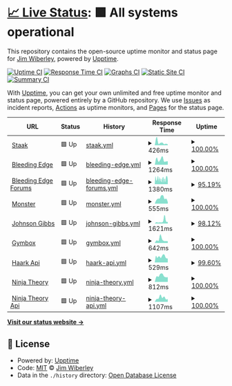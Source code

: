 # [📈 Live Status](https://jimwib.github.io/uptime): <!--live status--> **🟩 All systems operational**

This repository contains the open-source uptime monitor and status page for [Jim Wiberley](http://www.staak.co.uk), powered by [Upptime](https://github.com/upptime/upptime).

[![Uptime CI](https://github.com/koj-co/upptime/workflows/Uptime%20CI/badge.svg)](https://github.com/koj-co/upptime/actions?query=workflow%3A%22Uptime+CI%22)
[![Response Time CI](https://github.com/koj-co/upptime/workflows/Response%20Time%20CI/badge.svg)](https://github.com/koj-co/upptime/actions?query=workflow%3A%22Response+Time+CI%22)
[![Graphs CI](https://github.com/koj-co/upptime/workflows/Graphs%20CI/badge.svg)](https://github.com/koj-co/upptime/actions?query=workflow%3A%22Graphs+CI%22)
[![Static Site CI](https://github.com/koj-co/upptime/workflows/Static%20Site%20CI/badge.svg)](https://github.com/koj-co/upptime/actions?query=workflow%3A%22Static+Site+CI%22)
[![Summary CI](https://github.com/koj-co/upptime/workflows/Summary%20CI/badge.svg)](https://github.com/koj-co/upptime/actions?query=workflow%3A%22Summary+CI%22)

With [Upptime](https://upptime.js.org), you can get your own unlimited and free uptime monitor and status page, powered entirely by a GitHub repository. We use [Issues](https://github.com/jimwib/uptime/issues) as incident reports, [Actions](https://github.com/jimwib/uptime/actions) as uptime monitors, and [Pages](https://jimwib.github.io/uptime) for the status page.

<!--start: status pages-->
<!-- This summary is generated by Upptime (https://github.com/upptime/upptime) -->
<!-- Do not edit this manually, your changes will be overwritten -->
<!-- prettier-ignore -->
| URL | Status | History | Response Time | Uptime |
| --- | ------ | ------- | ------------- | ------ |
| <img alt="" src="https://favicons.githubusercontent.com/www.staak.co.uk" height="13"> [Staak](https://www.staak.co.uk) | 🟩 Up | [staak.yml](https://github.com/jimwib/uptime/commits/master/history/staak.yml) | <details><summary><img alt="Response time graph" src="./graphs/staak/response-time-week.png" height="20"> 426ms</summary><br><a href="https://jimwib.github.io/uptime/history/staak"><img alt="Response time 796" src="https://img.shields.io/endpoint?url=https%3A%2F%2Fraw.githubusercontent.com%2Fjimwib%2Fuptime%2Fmaster%2Fapi%2Fstaak%2Fresponse-time.json"></a><br><a href="https://jimwib.github.io/uptime/history/staak"><img alt="24-hour response time 212" src="https://img.shields.io/endpoint?url=https%3A%2F%2Fraw.githubusercontent.com%2Fjimwib%2Fuptime%2Fmaster%2Fapi%2Fstaak%2Fresponse-time-day.json"></a><br><a href="https://jimwib.github.io/uptime/history/staak"><img alt="7-day response time 426" src="https://img.shields.io/endpoint?url=https%3A%2F%2Fraw.githubusercontent.com%2Fjimwib%2Fuptime%2Fmaster%2Fapi%2Fstaak%2Fresponse-time-week.json"></a><br><a href="https://jimwib.github.io/uptime/history/staak"><img alt="30-day response time 519" src="https://img.shields.io/endpoint?url=https%3A%2F%2Fraw.githubusercontent.com%2Fjimwib%2Fuptime%2Fmaster%2Fapi%2Fstaak%2Fresponse-time-month.json"></a><br><a href="https://jimwib.github.io/uptime/history/staak"><img alt="1-year response time 796" src="https://img.shields.io/endpoint?url=https%3A%2F%2Fraw.githubusercontent.com%2Fjimwib%2Fuptime%2Fmaster%2Fapi%2Fstaak%2Fresponse-time-year.json"></a></details> | <details><summary><a href="https://jimwib.github.io/uptime/history/staak">100.00%</a></summary><a href="https://jimwib.github.io/uptime/history/staak"><img alt="All-time uptime 99.94%" src="https://img.shields.io/endpoint?url=https%3A%2F%2Fraw.githubusercontent.com%2Fjimwib%2Fuptime%2Fmaster%2Fapi%2Fstaak%2Fuptime.json"></a><br><a href="https://jimwib.github.io/uptime/history/staak"><img alt="24-hour uptime 100.00%" src="https://img.shields.io/endpoint?url=https%3A%2F%2Fraw.githubusercontent.com%2Fjimwib%2Fuptime%2Fmaster%2Fapi%2Fstaak%2Fuptime-day.json"></a><br><a href="https://jimwib.github.io/uptime/history/staak"><img alt="7-day uptime 100.00%" src="https://img.shields.io/endpoint?url=https%3A%2F%2Fraw.githubusercontent.com%2Fjimwib%2Fuptime%2Fmaster%2Fapi%2Fstaak%2Fuptime-week.json"></a><br><a href="https://jimwib.github.io/uptime/history/staak"><img alt="30-day uptime 100.00%" src="https://img.shields.io/endpoint?url=https%3A%2F%2Fraw.githubusercontent.com%2Fjimwib%2Fuptime%2Fmaster%2Fapi%2Fstaak%2Fuptime-month.json"></a><br><a href="https://jimwib.github.io/uptime/history/staak"><img alt="1-year uptime 99.94%" src="https://img.shields.io/endpoint?url=https%3A%2F%2Fraw.githubusercontent.com%2Fjimwib%2Fuptime%2Fmaster%2Fapi%2Fstaak%2Fuptime-year.json"></a></details>
| <img alt="" src="https://favicons.githubusercontent.com/bleedingedge.com" height="13"> [Bleeding Edge](https://bleedingedge.com) | 🟩 Up | [bleeding-edge.yml](https://github.com/jimwib/uptime/commits/master/history/bleeding-edge.yml) | <details><summary><img alt="Response time graph" src="./graphs/bleeding-edge/response-time-week.png" height="20"> 1264ms</summary><br><a href="https://jimwib.github.io/uptime/history/bleeding-edge"><img alt="Response time 1081" src="https://img.shields.io/endpoint?url=https%3A%2F%2Fraw.githubusercontent.com%2Fjimwib%2Fuptime%2Fmaster%2Fapi%2Fbleeding-edge%2Fresponse-time.json"></a><br><a href="https://jimwib.github.io/uptime/history/bleeding-edge"><img alt="24-hour response time 1015" src="https://img.shields.io/endpoint?url=https%3A%2F%2Fraw.githubusercontent.com%2Fjimwib%2Fuptime%2Fmaster%2Fapi%2Fbleeding-edge%2Fresponse-time-day.json"></a><br><a href="https://jimwib.github.io/uptime/history/bleeding-edge"><img alt="7-day response time 1264" src="https://img.shields.io/endpoint?url=https%3A%2F%2Fraw.githubusercontent.com%2Fjimwib%2Fuptime%2Fmaster%2Fapi%2Fbleeding-edge%2Fresponse-time-week.json"></a><br><a href="https://jimwib.github.io/uptime/history/bleeding-edge"><img alt="30-day response time 1126" src="https://img.shields.io/endpoint?url=https%3A%2F%2Fraw.githubusercontent.com%2Fjimwib%2Fuptime%2Fmaster%2Fapi%2Fbleeding-edge%2Fresponse-time-month.json"></a><br><a href="https://jimwib.github.io/uptime/history/bleeding-edge"><img alt="1-year response time 1081" src="https://img.shields.io/endpoint?url=https%3A%2F%2Fraw.githubusercontent.com%2Fjimwib%2Fuptime%2Fmaster%2Fapi%2Fbleeding-edge%2Fresponse-time-year.json"></a></details> | <details><summary><a href="https://jimwib.github.io/uptime/history/bleeding-edge">100.00%</a></summary><a href="https://jimwib.github.io/uptime/history/bleeding-edge"><img alt="All-time uptime 100.00%" src="https://img.shields.io/endpoint?url=https%3A%2F%2Fraw.githubusercontent.com%2Fjimwib%2Fuptime%2Fmaster%2Fapi%2Fbleeding-edge%2Fuptime.json"></a><br><a href="https://jimwib.github.io/uptime/history/bleeding-edge"><img alt="24-hour uptime 100.00%" src="https://img.shields.io/endpoint?url=https%3A%2F%2Fraw.githubusercontent.com%2Fjimwib%2Fuptime%2Fmaster%2Fapi%2Fbleeding-edge%2Fuptime-day.json"></a><br><a href="https://jimwib.github.io/uptime/history/bleeding-edge"><img alt="7-day uptime 100.00%" src="https://img.shields.io/endpoint?url=https%3A%2F%2Fraw.githubusercontent.com%2Fjimwib%2Fuptime%2Fmaster%2Fapi%2Fbleeding-edge%2Fuptime-week.json"></a><br><a href="https://jimwib.github.io/uptime/history/bleeding-edge"><img alt="30-day uptime 100.00%" src="https://img.shields.io/endpoint?url=https%3A%2F%2Fraw.githubusercontent.com%2Fjimwib%2Fuptime%2Fmaster%2Fapi%2Fbleeding-edge%2Fuptime-month.json"></a><br><a href="https://jimwib.github.io/uptime/history/bleeding-edge"><img alt="1-year uptime 100.00%" src="https://img.shields.io/endpoint?url=https%3A%2F%2Fraw.githubusercontent.com%2Fjimwib%2Fuptime%2Fmaster%2Fapi%2Fbleeding-edge%2Fuptime-year.json"></a></details>
| <img alt="" src="https://favicons.githubusercontent.com/forum.bleedingedge.com" height="13"> [Bleeding Edge Forums](https://forum.bleedingedge.com) | 🟩 Up | [bleeding-edge-forums.yml](https://github.com/jimwib/uptime/commits/master/history/bleeding-edge-forums.yml) | <details><summary><img alt="Response time graph" src="./graphs/bleeding-edge-forums/response-time-week.png" height="20"> 1380ms</summary><br><a href="https://jimwib.github.io/uptime/history/bleeding-edge-forums"><img alt="Response time 1526" src="https://img.shields.io/endpoint?url=https%3A%2F%2Fraw.githubusercontent.com%2Fjimwib%2Fuptime%2Fmaster%2Fapi%2Fbleeding-edge-forums%2Fresponse-time.json"></a><br><a href="https://jimwib.github.io/uptime/history/bleeding-edge-forums"><img alt="24-hour response time 1432" src="https://img.shields.io/endpoint?url=https%3A%2F%2Fraw.githubusercontent.com%2Fjimwib%2Fuptime%2Fmaster%2Fapi%2Fbleeding-edge-forums%2Fresponse-time-day.json"></a><br><a href="https://jimwib.github.io/uptime/history/bleeding-edge-forums"><img alt="7-day response time 1380" src="https://img.shields.io/endpoint?url=https%3A%2F%2Fraw.githubusercontent.com%2Fjimwib%2Fuptime%2Fmaster%2Fapi%2Fbleeding-edge-forums%2Fresponse-time-week.json"></a><br><a href="https://jimwib.github.io/uptime/history/bleeding-edge-forums"><img alt="30-day response time 1496" src="https://img.shields.io/endpoint?url=https%3A%2F%2Fraw.githubusercontent.com%2Fjimwib%2Fuptime%2Fmaster%2Fapi%2Fbleeding-edge-forums%2Fresponse-time-month.json"></a><br><a href="https://jimwib.github.io/uptime/history/bleeding-edge-forums"><img alt="1-year response time 1526" src="https://img.shields.io/endpoint?url=https%3A%2F%2Fraw.githubusercontent.com%2Fjimwib%2Fuptime%2Fmaster%2Fapi%2Fbleeding-edge-forums%2Fresponse-time-year.json"></a></details> | <details><summary><a href="https://jimwib.github.io/uptime/history/bleeding-edge-forums">95.19%</a></summary><a href="https://jimwib.github.io/uptime/history/bleeding-edge-forums"><img alt="All-time uptime 99.34%" src="https://img.shields.io/endpoint?url=https%3A%2F%2Fraw.githubusercontent.com%2Fjimwib%2Fuptime%2Fmaster%2Fapi%2Fbleeding-edge-forums%2Fuptime.json"></a><br><a href="https://jimwib.github.io/uptime/history/bleeding-edge-forums"><img alt="24-hour uptime 96.20%" src="https://img.shields.io/endpoint?url=https%3A%2F%2Fraw.githubusercontent.com%2Fjimwib%2Fuptime%2Fmaster%2Fapi%2Fbleeding-edge-forums%2Fuptime-day.json"></a><br><a href="https://jimwib.github.io/uptime/history/bleeding-edge-forums"><img alt="7-day uptime 95.19%" src="https://img.shields.io/endpoint?url=https%3A%2F%2Fraw.githubusercontent.com%2Fjimwib%2Fuptime%2Fmaster%2Fapi%2Fbleeding-edge-forums%2Fuptime-week.json"></a><br><a href="https://jimwib.github.io/uptime/history/bleeding-edge-forums"><img alt="30-day uptime 98.89%" src="https://img.shields.io/endpoint?url=https%3A%2F%2Fraw.githubusercontent.com%2Fjimwib%2Fuptime%2Fmaster%2Fapi%2Fbleeding-edge-forums%2Fuptime-month.json"></a><br><a href="https://jimwib.github.io/uptime/history/bleeding-edge-forums"><img alt="1-year uptime 99.34%" src="https://img.shields.io/endpoint?url=https%3A%2F%2Fraw.githubusercontent.com%2Fjimwib%2Fuptime%2Fmaster%2Fapi%2Fbleeding-edge-forums%2Fuptime-year.json"></a></details>
| <img alt="" src="https://favicons.githubusercontent.com/www.monsterhalopromotion.com" height="13"> [Monster](https://www.monsterhalopromotion.com) | 🟩 Up | [monster.yml](https://github.com/jimwib/uptime/commits/master/history/monster.yml) | <details><summary><img alt="Response time graph" src="./graphs/monster/response-time-week.png" height="20"> 555ms</summary><br><a href="https://jimwib.github.io/uptime/history/monster"><img alt="Response time 526" src="https://img.shields.io/endpoint?url=https%3A%2F%2Fraw.githubusercontent.com%2Fjimwib%2Fuptime%2Fmaster%2Fapi%2Fmonster%2Fresponse-time.json"></a><br><a href="https://jimwib.github.io/uptime/history/monster"><img alt="24-hour response time 438" src="https://img.shields.io/endpoint?url=https%3A%2F%2Fraw.githubusercontent.com%2Fjimwib%2Fuptime%2Fmaster%2Fapi%2Fmonster%2Fresponse-time-day.json"></a><br><a href="https://jimwib.github.io/uptime/history/monster"><img alt="7-day response time 555" src="https://img.shields.io/endpoint?url=https%3A%2F%2Fraw.githubusercontent.com%2Fjimwib%2Fuptime%2Fmaster%2Fapi%2Fmonster%2Fresponse-time-week.json"></a><br><a href="https://jimwib.github.io/uptime/history/monster"><img alt="30-day response time 531" src="https://img.shields.io/endpoint?url=https%3A%2F%2Fraw.githubusercontent.com%2Fjimwib%2Fuptime%2Fmaster%2Fapi%2Fmonster%2Fresponse-time-month.json"></a><br><a href="https://jimwib.github.io/uptime/history/monster"><img alt="1-year response time 526" src="https://img.shields.io/endpoint?url=https%3A%2F%2Fraw.githubusercontent.com%2Fjimwib%2Fuptime%2Fmaster%2Fapi%2Fmonster%2Fresponse-time-year.json"></a></details> | <details><summary><a href="https://jimwib.github.io/uptime/history/monster">100.00%</a></summary><a href="https://jimwib.github.io/uptime/history/monster"><img alt="All-time uptime 99.95%" src="https://img.shields.io/endpoint?url=https%3A%2F%2Fraw.githubusercontent.com%2Fjimwib%2Fuptime%2Fmaster%2Fapi%2Fmonster%2Fuptime.json"></a><br><a href="https://jimwib.github.io/uptime/history/monster"><img alt="24-hour uptime 100.00%" src="https://img.shields.io/endpoint?url=https%3A%2F%2Fraw.githubusercontent.com%2Fjimwib%2Fuptime%2Fmaster%2Fapi%2Fmonster%2Fuptime-day.json"></a><br><a href="https://jimwib.github.io/uptime/history/monster"><img alt="7-day uptime 100.00%" src="https://img.shields.io/endpoint?url=https%3A%2F%2Fraw.githubusercontent.com%2Fjimwib%2Fuptime%2Fmaster%2Fapi%2Fmonster%2Fuptime-week.json"></a><br><a href="https://jimwib.github.io/uptime/history/monster"><img alt="30-day uptime 99.91%" src="https://img.shields.io/endpoint?url=https%3A%2F%2Fraw.githubusercontent.com%2Fjimwib%2Fuptime%2Fmaster%2Fapi%2Fmonster%2Fuptime-month.json"></a><br><a href="https://jimwib.github.io/uptime/history/monster"><img alt="1-year uptime 99.95%" src="https://img.shields.io/endpoint?url=https%3A%2F%2Fraw.githubusercontent.com%2Fjimwib%2Fuptime%2Fmaster%2Fapi%2Fmonster%2Fuptime-year.json"></a></details>
| <img alt="" src="https://favicons.githubusercontent.com/johnsongibbs.co.uk" height="13"> [Johnson Gibbs](https://johnsongibbs.co.uk) | 🟩 Up | [johnson-gibbs.yml](https://github.com/jimwib/uptime/commits/master/history/johnson-gibbs.yml) | <details><summary><img alt="Response time graph" src="./graphs/johnson-gibbs/response-time-week.png" height="20"> 1621ms</summary><br><a href="https://jimwib.github.io/uptime/history/johnson-gibbs"><img alt="Response time 939" src="https://img.shields.io/endpoint?url=https%3A%2F%2Fraw.githubusercontent.com%2Fjimwib%2Fuptime%2Fmaster%2Fapi%2Fjohnson-gibbs%2Fresponse-time.json"></a><br><a href="https://jimwib.github.io/uptime/history/johnson-gibbs"><img alt="24-hour response time 1575" src="https://img.shields.io/endpoint?url=https%3A%2F%2Fraw.githubusercontent.com%2Fjimwib%2Fuptime%2Fmaster%2Fapi%2Fjohnson-gibbs%2Fresponse-time-day.json"></a><br><a href="https://jimwib.github.io/uptime/history/johnson-gibbs"><img alt="7-day response time 1621" src="https://img.shields.io/endpoint?url=https%3A%2F%2Fraw.githubusercontent.com%2Fjimwib%2Fuptime%2Fmaster%2Fapi%2Fjohnson-gibbs%2Fresponse-time-week.json"></a><br><a href="https://jimwib.github.io/uptime/history/johnson-gibbs"><img alt="30-day response time 1075" src="https://img.shields.io/endpoint?url=https%3A%2F%2Fraw.githubusercontent.com%2Fjimwib%2Fuptime%2Fmaster%2Fapi%2Fjohnson-gibbs%2Fresponse-time-month.json"></a><br><a href="https://jimwib.github.io/uptime/history/johnson-gibbs"><img alt="1-year response time 939" src="https://img.shields.io/endpoint?url=https%3A%2F%2Fraw.githubusercontent.com%2Fjimwib%2Fuptime%2Fmaster%2Fapi%2Fjohnson-gibbs%2Fresponse-time-year.json"></a></details> | <details><summary><a href="https://jimwib.github.io/uptime/history/johnson-gibbs">98.12%</a></summary><a href="https://jimwib.github.io/uptime/history/johnson-gibbs"><img alt="All-time uptime 99.77%" src="https://img.shields.io/endpoint?url=https%3A%2F%2Fraw.githubusercontent.com%2Fjimwib%2Fuptime%2Fmaster%2Fapi%2Fjohnson-gibbs%2Fuptime.json"></a><br><a href="https://jimwib.github.io/uptime/history/johnson-gibbs"><img alt="24-hour uptime 100.00%" src="https://img.shields.io/endpoint?url=https%3A%2F%2Fraw.githubusercontent.com%2Fjimwib%2Fuptime%2Fmaster%2Fapi%2Fjohnson-gibbs%2Fuptime-day.json"></a><br><a href="https://jimwib.github.io/uptime/history/johnson-gibbs"><img alt="7-day uptime 98.12%" src="https://img.shields.io/endpoint?url=https%3A%2F%2Fraw.githubusercontent.com%2Fjimwib%2Fuptime%2Fmaster%2Fapi%2Fjohnson-gibbs%2Fuptime-week.json"></a><br><a href="https://jimwib.github.io/uptime/history/johnson-gibbs"><img alt="30-day uptime 99.57%" src="https://img.shields.io/endpoint?url=https%3A%2F%2Fraw.githubusercontent.com%2Fjimwib%2Fuptime%2Fmaster%2Fapi%2Fjohnson-gibbs%2Fuptime-month.json"></a><br><a href="https://jimwib.github.io/uptime/history/johnson-gibbs"><img alt="1-year uptime 99.77%" src="https://img.shields.io/endpoint?url=https%3A%2F%2Fraw.githubusercontent.com%2Fjimwib%2Fuptime%2Fmaster%2Fapi%2Fjohnson-gibbs%2Fuptime-year.json"></a></details>
| <img alt="" src="https://favicons.githubusercontent.com/www.gymbox.com" height="13"> [Gymbox](https://www.gymbox.com) | 🟩 Up | [gymbox.yml](https://github.com/jimwib/uptime/commits/master/history/gymbox.yml) | <details><summary><img alt="Response time graph" src="./graphs/gymbox/response-time-week.png" height="20"> 642ms</summary><br><a href="https://jimwib.github.io/uptime/history/gymbox"><img alt="Response time 463" src="https://img.shields.io/endpoint?url=https%3A%2F%2Fraw.githubusercontent.com%2Fjimwib%2Fuptime%2Fmaster%2Fapi%2Fgymbox%2Fresponse-time.json"></a><br><a href="https://jimwib.github.io/uptime/history/gymbox"><img alt="24-hour response time 328" src="https://img.shields.io/endpoint?url=https%3A%2F%2Fraw.githubusercontent.com%2Fjimwib%2Fuptime%2Fmaster%2Fapi%2Fgymbox%2Fresponse-time-day.json"></a><br><a href="https://jimwib.github.io/uptime/history/gymbox"><img alt="7-day response time 642" src="https://img.shields.io/endpoint?url=https%3A%2F%2Fraw.githubusercontent.com%2Fjimwib%2Fuptime%2Fmaster%2Fapi%2Fgymbox%2Fresponse-time-week.json"></a><br><a href="https://jimwib.github.io/uptime/history/gymbox"><img alt="30-day response time 493" src="https://img.shields.io/endpoint?url=https%3A%2F%2Fraw.githubusercontent.com%2Fjimwib%2Fuptime%2Fmaster%2Fapi%2Fgymbox%2Fresponse-time-month.json"></a><br><a href="https://jimwib.github.io/uptime/history/gymbox"><img alt="1-year response time 463" src="https://img.shields.io/endpoint?url=https%3A%2F%2Fraw.githubusercontent.com%2Fjimwib%2Fuptime%2Fmaster%2Fapi%2Fgymbox%2Fresponse-time-year.json"></a></details> | <details><summary><a href="https://jimwib.github.io/uptime/history/gymbox">100.00%</a></summary><a href="https://jimwib.github.io/uptime/history/gymbox"><img alt="All-time uptime 100.00%" src="https://img.shields.io/endpoint?url=https%3A%2F%2Fraw.githubusercontent.com%2Fjimwib%2Fuptime%2Fmaster%2Fapi%2Fgymbox%2Fuptime.json"></a><br><a href="https://jimwib.github.io/uptime/history/gymbox"><img alt="24-hour uptime 100.00%" src="https://img.shields.io/endpoint?url=https%3A%2F%2Fraw.githubusercontent.com%2Fjimwib%2Fuptime%2Fmaster%2Fapi%2Fgymbox%2Fuptime-day.json"></a><br><a href="https://jimwib.github.io/uptime/history/gymbox"><img alt="7-day uptime 100.00%" src="https://img.shields.io/endpoint?url=https%3A%2F%2Fraw.githubusercontent.com%2Fjimwib%2Fuptime%2Fmaster%2Fapi%2Fgymbox%2Fuptime-week.json"></a><br><a href="https://jimwib.github.io/uptime/history/gymbox"><img alt="30-day uptime 100.00%" src="https://img.shields.io/endpoint?url=https%3A%2F%2Fraw.githubusercontent.com%2Fjimwib%2Fuptime%2Fmaster%2Fapi%2Fgymbox%2Fuptime-month.json"></a><br><a href="https://jimwib.github.io/uptime/history/gymbox"><img alt="1-year uptime 100.00%" src="https://img.shields.io/endpoint?url=https%3A%2F%2Fraw.githubusercontent.com%2Fjimwib%2Fuptime%2Fmaster%2Fapi%2Fgymbox%2Fuptime-year.json"></a></details>
| <img alt="" src="https://favicons.githubusercontent.com/api.haark.app" height="13"> [Haark Api](https://api.haark.app) | 🟩 Up | [haark-api.yml](https://github.com/jimwib/uptime/commits/master/history/haark-api.yml) | <details><summary><img alt="Response time graph" src="./graphs/haark-api/response-time-week.png" height="20"> 529ms</summary><br><a href="https://jimwib.github.io/uptime/history/haark-api"><img alt="Response time 522" src="https://img.shields.io/endpoint?url=https%3A%2F%2Fraw.githubusercontent.com%2Fjimwib%2Fuptime%2Fmaster%2Fapi%2Fhaark-api%2Fresponse-time.json"></a><br><a href="https://jimwib.github.io/uptime/history/haark-api"><img alt="24-hour response time 437" src="https://img.shields.io/endpoint?url=https%3A%2F%2Fraw.githubusercontent.com%2Fjimwib%2Fuptime%2Fmaster%2Fapi%2Fhaark-api%2Fresponse-time-day.json"></a><br><a href="https://jimwib.github.io/uptime/history/haark-api"><img alt="7-day response time 529" src="https://img.shields.io/endpoint?url=https%3A%2F%2Fraw.githubusercontent.com%2Fjimwib%2Fuptime%2Fmaster%2Fapi%2Fhaark-api%2Fresponse-time-week.json"></a><br><a href="https://jimwib.github.io/uptime/history/haark-api"><img alt="30-day response time 522" src="https://img.shields.io/endpoint?url=https%3A%2F%2Fraw.githubusercontent.com%2Fjimwib%2Fuptime%2Fmaster%2Fapi%2Fhaark-api%2Fresponse-time-month.json"></a><br><a href="https://jimwib.github.io/uptime/history/haark-api"><img alt="1-year response time 522" src="https://img.shields.io/endpoint?url=https%3A%2F%2Fraw.githubusercontent.com%2Fjimwib%2Fuptime%2Fmaster%2Fapi%2Fhaark-api%2Fresponse-time-year.json"></a></details> | <details><summary><a href="https://jimwib.github.io/uptime/history/haark-api">99.60%</a></summary><a href="https://jimwib.github.io/uptime/history/haark-api"><img alt="All-time uptime 99.25%" src="https://img.shields.io/endpoint?url=https%3A%2F%2Fraw.githubusercontent.com%2Fjimwib%2Fuptime%2Fmaster%2Fapi%2Fhaark-api%2Fuptime.json"></a><br><a href="https://jimwib.github.io/uptime/history/haark-api"><img alt="24-hour uptime 100.00%" src="https://img.shields.io/endpoint?url=https%3A%2F%2Fraw.githubusercontent.com%2Fjimwib%2Fuptime%2Fmaster%2Fapi%2Fhaark-api%2Fuptime-day.json"></a><br><a href="https://jimwib.github.io/uptime/history/haark-api"><img alt="7-day uptime 99.60%" src="https://img.shields.io/endpoint?url=https%3A%2F%2Fraw.githubusercontent.com%2Fjimwib%2Fuptime%2Fmaster%2Fapi%2Fhaark-api%2Fuptime-week.json"></a><br><a href="https://jimwib.github.io/uptime/history/haark-api"><img alt="30-day uptime 99.25%" src="https://img.shields.io/endpoint?url=https%3A%2F%2Fraw.githubusercontent.com%2Fjimwib%2Fuptime%2Fmaster%2Fapi%2Fhaark-api%2Fuptime-month.json"></a><br><a href="https://jimwib.github.io/uptime/history/haark-api"><img alt="1-year uptime 99.25%" src="https://img.shields.io/endpoint?url=https%3A%2F%2Fraw.githubusercontent.com%2Fjimwib%2Fuptime%2Fmaster%2Fapi%2Fhaark-api%2Fuptime-year.json"></a></details>
| <img alt="" src="https://favicons.githubusercontent.com/ninjatheory.com" height="13"> [Ninja Theory](https://ninjatheory.com) | 🟩 Up | [ninja-theory.yml](https://github.com/jimwib/uptime/commits/master/history/ninja-theory.yml) | <details><summary><img alt="Response time graph" src="./graphs/ninja-theory/response-time-week.png" height="20"> 812ms</summary><br><a href="https://jimwib.github.io/uptime/history/ninja-theory"><img alt="Response time 793" src="https://img.shields.io/endpoint?url=https%3A%2F%2Fraw.githubusercontent.com%2Fjimwib%2Fuptime%2Fmaster%2Fapi%2Fninja-theory%2Fresponse-time.json"></a><br><a href="https://jimwib.github.io/uptime/history/ninja-theory"><img alt="24-hour response time 707" src="https://img.shields.io/endpoint?url=https%3A%2F%2Fraw.githubusercontent.com%2Fjimwib%2Fuptime%2Fmaster%2Fapi%2Fninja-theory%2Fresponse-time-day.json"></a><br><a href="https://jimwib.github.io/uptime/history/ninja-theory"><img alt="7-day response time 812" src="https://img.shields.io/endpoint?url=https%3A%2F%2Fraw.githubusercontent.com%2Fjimwib%2Fuptime%2Fmaster%2Fapi%2Fninja-theory%2Fresponse-time-week.json"></a><br><a href="https://jimwib.github.io/uptime/history/ninja-theory"><img alt="30-day response time 793" src="https://img.shields.io/endpoint?url=https%3A%2F%2Fraw.githubusercontent.com%2Fjimwib%2Fuptime%2Fmaster%2Fapi%2Fninja-theory%2Fresponse-time-month.json"></a><br><a href="https://jimwib.github.io/uptime/history/ninja-theory"><img alt="1-year response time 793" src="https://img.shields.io/endpoint?url=https%3A%2F%2Fraw.githubusercontent.com%2Fjimwib%2Fuptime%2Fmaster%2Fapi%2Fninja-theory%2Fresponse-time-year.json"></a></details> | <details><summary><a href="https://jimwib.github.io/uptime/history/ninja-theory">100.00%</a></summary><a href="https://jimwib.github.io/uptime/history/ninja-theory"><img alt="All-time uptime 100.00%" src="https://img.shields.io/endpoint?url=https%3A%2F%2Fraw.githubusercontent.com%2Fjimwib%2Fuptime%2Fmaster%2Fapi%2Fninja-theory%2Fuptime.json"></a><br><a href="https://jimwib.github.io/uptime/history/ninja-theory"><img alt="24-hour uptime 100.00%" src="https://img.shields.io/endpoint?url=https%3A%2F%2Fraw.githubusercontent.com%2Fjimwib%2Fuptime%2Fmaster%2Fapi%2Fninja-theory%2Fuptime-day.json"></a><br><a href="https://jimwib.github.io/uptime/history/ninja-theory"><img alt="7-day uptime 100.00%" src="https://img.shields.io/endpoint?url=https%3A%2F%2Fraw.githubusercontent.com%2Fjimwib%2Fuptime%2Fmaster%2Fapi%2Fninja-theory%2Fuptime-week.json"></a><br><a href="https://jimwib.github.io/uptime/history/ninja-theory"><img alt="30-day uptime 100.00%" src="https://img.shields.io/endpoint?url=https%3A%2F%2Fraw.githubusercontent.com%2Fjimwib%2Fuptime%2Fmaster%2Fapi%2Fninja-theory%2Fuptime-month.json"></a><br><a href="https://jimwib.github.io/uptime/history/ninja-theory"><img alt="1-year uptime 100.00%" src="https://img.shields.io/endpoint?url=https%3A%2F%2Fraw.githubusercontent.com%2Fjimwib%2Fuptime%2Fmaster%2Fapi%2Fninja-theory%2Fuptime-year.json"></a></details>
| <img alt="" src="https://favicons.githubusercontent.com/api.ninjatheory.com" height="13"> [Ninja Theory Api](https://api.ninjatheory.com) | 🟩 Up | [ninja-theory-api.yml](https://github.com/jimwib/uptime/commits/master/history/ninja-theory-api.yml) | <details><summary><img alt="Response time graph" src="./graphs/ninja-theory-api/response-time-week.png" height="20"> 1107ms</summary><br><a href="https://jimwib.github.io/uptime/history/ninja-theory-api"><img alt="Response time 901" src="https://img.shields.io/endpoint?url=https%3A%2F%2Fraw.githubusercontent.com%2Fjimwib%2Fuptime%2Fmaster%2Fapi%2Fninja-theory-api%2Fresponse-time.json"></a><br><a href="https://jimwib.github.io/uptime/history/ninja-theory-api"><img alt="24-hour response time 683" src="https://img.shields.io/endpoint?url=https%3A%2F%2Fraw.githubusercontent.com%2Fjimwib%2Fuptime%2Fmaster%2Fapi%2Fninja-theory-api%2Fresponse-time-day.json"></a><br><a href="https://jimwib.github.io/uptime/history/ninja-theory-api"><img alt="7-day response time 1107" src="https://img.shields.io/endpoint?url=https%3A%2F%2Fraw.githubusercontent.com%2Fjimwib%2Fuptime%2Fmaster%2Fapi%2Fninja-theory-api%2Fresponse-time-week.json"></a><br><a href="https://jimwib.github.io/uptime/history/ninja-theory-api"><img alt="30-day response time 901" src="https://img.shields.io/endpoint?url=https%3A%2F%2Fraw.githubusercontent.com%2Fjimwib%2Fuptime%2Fmaster%2Fapi%2Fninja-theory-api%2Fresponse-time-month.json"></a><br><a href="https://jimwib.github.io/uptime/history/ninja-theory-api"><img alt="1-year response time 901" src="https://img.shields.io/endpoint?url=https%3A%2F%2Fraw.githubusercontent.com%2Fjimwib%2Fuptime%2Fmaster%2Fapi%2Fninja-theory-api%2Fresponse-time-year.json"></a></details> | <details><summary><a href="https://jimwib.github.io/uptime/history/ninja-theory-api">100.00%</a></summary><a href="https://jimwib.github.io/uptime/history/ninja-theory-api"><img alt="All-time uptime 99.80%" src="https://img.shields.io/endpoint?url=https%3A%2F%2Fraw.githubusercontent.com%2Fjimwib%2Fuptime%2Fmaster%2Fapi%2Fninja-theory-api%2Fuptime.json"></a><br><a href="https://jimwib.github.io/uptime/history/ninja-theory-api"><img alt="24-hour uptime 100.00%" src="https://img.shields.io/endpoint?url=https%3A%2F%2Fraw.githubusercontent.com%2Fjimwib%2Fuptime%2Fmaster%2Fapi%2Fninja-theory-api%2Fuptime-day.json"></a><br><a href="https://jimwib.github.io/uptime/history/ninja-theory-api"><img alt="7-day uptime 100.00%" src="https://img.shields.io/endpoint?url=https%3A%2F%2Fraw.githubusercontent.com%2Fjimwib%2Fuptime%2Fmaster%2Fapi%2Fninja-theory-api%2Fuptime-week.json"></a><br><a href="https://jimwib.github.io/uptime/history/ninja-theory-api"><img alt="30-day uptime 99.80%" src="https://img.shields.io/endpoint?url=https%3A%2F%2Fraw.githubusercontent.com%2Fjimwib%2Fuptime%2Fmaster%2Fapi%2Fninja-theory-api%2Fuptime-month.json"></a><br><a href="https://jimwib.github.io/uptime/history/ninja-theory-api"><img alt="1-year uptime 99.80%" src="https://img.shields.io/endpoint?url=https%3A%2F%2Fraw.githubusercontent.com%2Fjimwib%2Fuptime%2Fmaster%2Fapi%2Fninja-theory-api%2Fuptime-year.json"></a></details>

<!--end: status pages-->

[**Visit our status website →**](https://jimwib.github.io/uptime)

## 📄 License

- Powered by: [Upptime](https://github.com/upptime/upptime)
- Code: [MIT](./LICENSE) © [Jim Wiberley](http://www.staak.co.uk)
- Data in the `./history` directory: [Open Database License](https://opendatacommons.org/licenses/odbl/1-0/)
